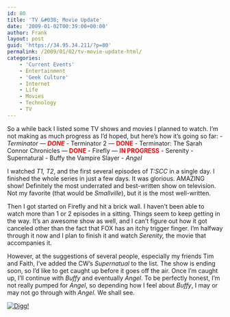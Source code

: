 ```yaml
---
id: 80
title: 'TV &#038; Movie Update'
date: '2009-01-02T00:39:00+00:00'
author: Frank
layout: post
guid: 'https://34.95.34.211/?p=80'
permalink: /2009/01/02/tv-movie-update-html/
categories:
    - 'Current Events'
    - Entertainment
    - 'Geek Culture'
    - Internet
    - Life
    - Movies
    - Technology
    - TV
---
```


<div src="v5">So a while back I listed some TV shows and movies I planned to watch. I’m not making as much progress as I’d hoped, but here’s how it’s going so far: - <span style="font-style: italic;">Terminator</span> — <span style="font-weight: bold; color: rgb(255, 0, 0); font-style: italic;">DONE</span>
- Terminator 2 — <span style="font-weight: bold; color: rgb(255, 0, 0);">DONE</span>
- Terminator: The Sarah Connor Chronicles —<span style="font-weight: bold; color: rgb(255, 0, 0);"> DONE</span>
- Firefly — <span style="font-weight: bold; color: rgb(255, 0, 0);">IN PROGRESS</span>
- Serenity
- Supernatural
- Buffy the Vampire Slayer
- <span style="font-style: italic;">Angel</span>

I watched <span style="font-style: italic;">T1, T2</span>, and the first several episodes of <span style="font-style: italic;">T:SCC</span> in a single day. I finished the whole series in just a few days. It was glorious. AMAZING show! Definitely the most underrated and best-written show on television. Not my favorite (that would be <span style="font-style: italic;">Smallville</span>), but it is the most well-written.

Then I got started on Firefly and hit a brick wall. I haven’t been able to watch more than 1 or 2 episodes in a sitting. Things seem to keep getting in the way. It’s an awesome show as well, and I can’t figure out how it got canceled other than the fact that FOX has an itchy trigger finger. I’m halfway through it now and I plan to finish it and watch <span style="font-style: italic;">Serenity,</span> the movie that accompanies it.

However, at the suggestions of several people, especially my friends Tim and Faith, I’ve added the CW’s <span style="font-style: italic;">Supernatual </span>to the list. The show is ending soon, so I’d like to get caught up before it goes off the air. Once I’m caught up, I’ll continue with <span style="font-style: italic;">Buffy</span> and eventually <span style="font-style: italic;">Angel</span>. To be perfectly honest, I’m not really pumped for <span style="font-style: italic;">Angel</span>, so depending how I feel about <span style="font-style: italic;">Buffy</span>, I may or may not go through with <span style="font-style: italic;">Angel</span>. We shall see.

[![Digg!](http://digg.com/img/badges/100x20-digg-button.gif)  ](http://digg.com/)

</div>